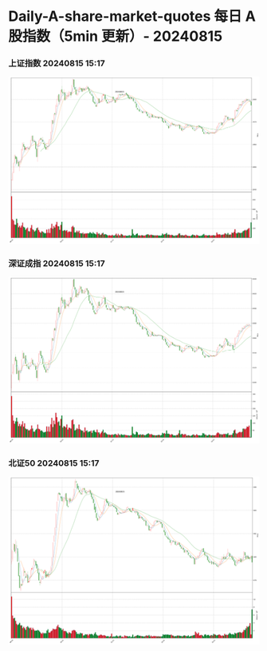 
# Daily-A-share-market-quotes 每日 A 股指数（5min 更新）- 20240815

### 上证指数 20240815 15:17
![](./fig/2024/8/20240815-sh000001.png)

### 深证成指 20240815 15:17
![](./fig/2024/8/20240815-sz399001.png)

### 北证50 20240815 15:17
![](./fig/2024/8/20240815-bj899050.png)
